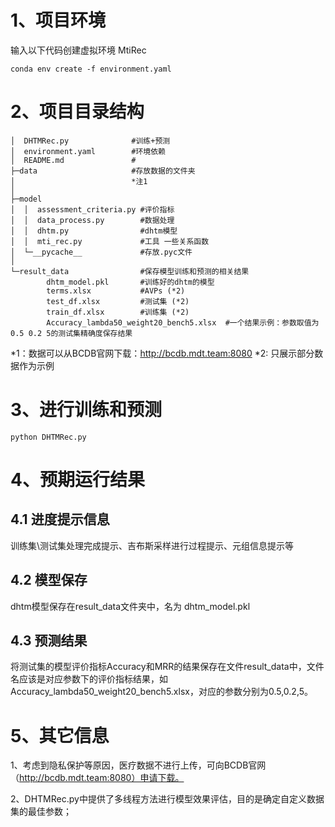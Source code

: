 # 1、项目环境
输入以下代码创建虚拟环境 MtiRec

    conda env create -f environment.yaml

# 2、项目目录结构

```
│  DHTMRec.py              #训练+预测
│  environment.yaml        #环境依赖
│  README.md               #
├─data                     #存放数据的文件夹
│                          *注1 
│      
├─model
│  │  assessment_criteria.py #评价指标 
│  │  data_process.py        #数据处理
│  │  dhtm.py                #dhtm模型
│  │  mti_rec.py             #工具 一些关系函数 
│  └─__pycache__             #存放.pyc文件       
│          
└─result_data                #保存模型训练和预测的相关结果
        dhtm_model.pkl       #训练好的dhtm的模型
        terms.xlsx           #AVPs (*2)
        test_df.xlsx         #测试集 (*2)
        train_df.xlsx        #训练集 (*2)
        Accuracy_lambda50_weight20_bench5.xlsx  #一个结果示例：参数取值为 0.5 0.2 5的测试集精确度保存结果
```    

*1：数据可以从BCDB官网下载：http://bcdb.mdt.team:8080
*2: 只展示部分数据作为示例

# 3、进行训练和预测
    python DHTMRec.py

# 4、预期运行结果
## 4.1 进度提示信息
训练集\测试集处理完成提示、吉布斯采样进行过程提示、元组信息提示等
## 4.2 模型保存
dhtm模型保存在result_data文件夹中，名为 dhtm_model.pkl
## 4.3 预测结果
将测试集的模型评价指标Accuracy和MRR的结果保存在文件result_data中，文件名应该是对应参数下的评价指标结果，如Accuracy_lambda50_weight20_bench5.xlsx，对应的参数分别为0.5,0.2,5。

# 5、其它信息
1、考虑到隐私保护等原因，医疗数据不进行上传，可向BCDB官网（http://bcdb.mdt.team:8080）申请下载。

2、DHTMRec.py中提供了多线程方法进行模型效果评估，目的是确定自定义数据集的最佳参数；

